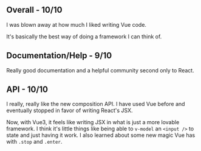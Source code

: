 ## Overall - 10/10
I was blown away at how much I liked writing Vue code. 

It's basically the best way of doing a framework I can think of.

## Documentation/Help - 9/10
Really good documentation and a helpful community second only to React.

## API - 10/10
I really, really like the new composition API. I have used Vue before and eventually stopped in favor of writing React's JSX.

Now, with Vue3, it feels like writing JSX in what is just a more lovable framework. I think it's little things like being able to `v-model` an `<input />` to state and just having it work. I also learned about some new magic Vue has with `.stop` and `.enter`.
